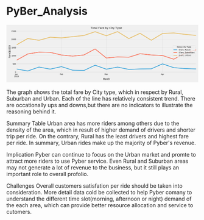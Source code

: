 # PyBer_Analysis
![](challenge_figure.png)

The graph shows the total fare by City type, which in respect by Rural, Suburban and Urban. Each of the line has relatively consistent trend. There are occationally ups and downs,but there are no indicators to illustrate the reasoning behind it. 

Summary Table
Urban area has more riders among others due to the density of the area, which in result of higher demand of drivers and shorter trip per ride. On the contrary, Rural has the least drivers and highest fare per ride. In summary, Urban rides make up the majority of Pyber's revenue.

Implication
Pyber can continue to focus on the Urban market and promte to attract more riders to use Pyber service. Even Rural and Suburban areas may not generate a lot of revenue to the business, but it still plays an important role to overall profolio.

Challenges
Overall customers satisfation per ride should be taken into consideration. More detail data cold be collected to help Pyber comany to understand the different time slot(morning, afternoon or night) demand of the each area, which can provide better resource allocation and service to cutomers.   
